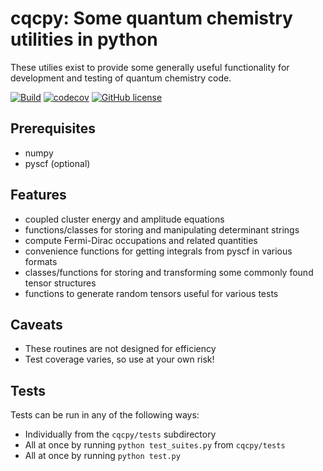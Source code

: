 # cqcpy: Some quantum chemistry utilities in python
These utilies exist to provide some generally useful functionality for development
and testing of quantum chemistry code.

[![Build](https://github.com/awhite862/cqcpy/workflows/Build/badge.svg)](https://github.com/awhite862/cqcpy/actions/workflows/ci.yml)
[![codecov](https://codecov.io/gh/awhite862/cqcpy/branch/master/graph/badge.svg)](https://codecov.io/gh/awhite862/cqcpy)
[![GitHub license](https://img.shields.io/badge/license-MIT-blue.svg)](https://raw.githubusercontent.com/awhite862/cqcpy/master/LICENSE)

## Prerequisites
+ numpy
+ pyscf (optional)

## Features
+ coupled cluster energy and amplitude equations
+ functions/classes for storing and manipulating determinant strings
+ compute Fermi-Dirac occupations and related quantities
+ convenience functions for getting integrals from pyscf in various formats
+ classes/functions for storing and transforming some commonly found tensor structures
+ functions to generate random tensors useful for various tests

## Caveats
+ These routines are not designed for efficiency
+ Test coverage varies, so use at your own risk!

## Tests
Tests can be run in any of the following ways:
  - Individually from the `cqcpy/tests` subdirectory
  - All at once by running `python test_suites.py` from `cqcpy/tests`
  - All at once by running `python test.py`

